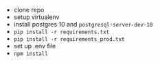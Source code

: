 - clone repo
- setup virtualenv
- install postgres 10 and `postgresql-server-dev-10`
- `pip install -r requirements.txt`
- `pip install -r requirements_prod.txt`
- set up .env file
- `npm install`

